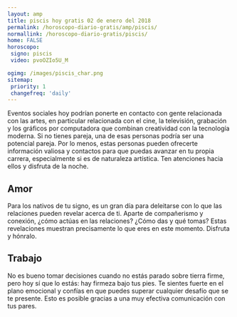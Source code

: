 ```yaml
---
layout: amp
title: piscis hoy gratis 02 de enero del 2018 
permalink: /horoscopo-diario-gratis/amp/piscis/
normallink: /horoscopo-diario-gratis/piscis/
home: FALSE
horoscopo:
 signo: piscis
 video: pvoOZIo5U_M

ogimg: /images/piscis_char.png
sitemap:
 priority: 1
 changefreq: 'daily'
---
```



Eventos sociales hoy podrían ponerte en contacto con gente relacionada con las artes, en particular relacionada con el cine, la televisión, grabación y los gráficos por computadora que combinan creatividad con la tecnología moderna. Si no tienes pareja, una de esas personas podría ser una potencial pareja. Por lo menos, estas personas pueden ofrecerte información valiosa y contactos para que puedas avanzar en tu propia carrera, especialmente si es de naturaleza artística. Ten atenciones hacia ellos y disfruta de la noche.

## Amor

Para los nativos de tu signo, es un gran día para deleitarse con lo que las relaciones pueden revelar acerca de ti. Aparte de compañerismo y conexión, ¿cómo actúas en las relaciones? ¿Cómo das y qué tomas? Estas revelaciones muestran precisamente lo que eres en este momento. Disfruta y hónralo.

## Trabajo

No es bueno tomar decisiones cuando no estás parado sobre tierra firme, pero hoy sí que lo estás: hay firmeza bajo tus pies. Te sientes fuerte en el plano emocional y confías en que puedes superar cualquier desafío que se te presente. Esto es posible gracias a una muy efectiva comunicación con tus pares.